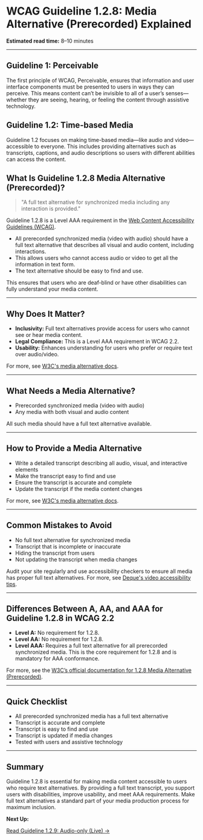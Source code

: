 <!--
title: 1.2.8 - Media Alternative (Prerecorded)
series: Making the Web Accessible for All
description: A practical guide to WCAG Guideline 1.2.8 (Media Alternative, Prerecorded)—what it means, why it matters, and how to provide a full text alternative for synchronized media.
keywords: wcag 1.2.8, media alternative, video accessibility, web standards, digital inclusion, full text transcript
image: WCAG-Series-1.2.8.png
imageAlt: Blue text on yellow background saying, "Web Content Accessibiilty Guiedlines (WCAG) 1.2.8 Explained, Media Alternative (Prerecorded)"
status: published
date: 2025-07-01
excerpt: Requires a full text alternative for synchronized media, ensuring accessibility for users who cannot access audio or video content.
-->

# **WCAG Guideline 1.2.8: Media Alternative (Prerecorded) Explained**

**Estimated read time:** 8–10 minutes

---

## **Guideline 1: Perceivable**

The first principle of WCAG, Perceivable, ensures that information and user interface components must be presented to users in ways they can perceive. This means content can’t be invisible to all of a user’s senses—whether they are seeing, hearing, or feeling the content through assistive technology.

## **Guideline 1.2: Time-based Media**

Guideline 1.2 focuses on making time-based media—like audio and video—accessible to everyone. This includes providing alternatives such as transcripts, captions, and audio descriptions so users with different abilities can access the content.

## **What Is Guideline 1.2.8 Media Alternative (Prerecorded)?**

<!-- [Illustration: Video player and a full text transcript side by side] -->

> "A full text alternative for synchronized media including any interaction is provided."

Guideline 1.2.8 is a Level AAA requirement in the [Web Content Accessibility Guidelines (WCAG)](https://www.w3.org/WAI/WCAG22/quickref/#media-alternative-prerecorded).

- All prerecorded synchronized media (video with audio) should have a full text alternative that describes all visual and audio content, including interactions.
- This allows users who cannot access audio or video to get all the information in text form.
- The text alternative should be easy to find and use.

This ensures that users who are deaf-blind or have other disabilities can fully understand your media content.

---

## **Why Does It Matter?**

<!-- [Infographic: Video player, full text transcript, and user with braille display] -->

- **Inclusivity:** Full text alternatives provide access for users who cannot see or hear media content.
- **Legal Compliance:** This is a Level AAA requirement in WCAG 2.2.
- **Usability:** Enhances understanding for users who prefer or require text over audio/video.

For more, see [W3C's media alternative docs](https://www.w3.org/WAI/WCAG22/Understanding/media-alternative-prerecorded.html).

---

## **What Needs a Media Alternative?**

<!-- [Grid: Video player, podcast, online course, all with transcript icon] -->

- Prerecorded synchronized media (video with audio)
- Any media with both visual and audio content

All such media should have a full text alternative available.

---

## **How to Provide a Media Alternative**

<!-- [Side-by-side: Video with full text transcript, video without]
[Example: Web page with a downloadable transcript] -->

- Write a detailed transcript describing all audio, visual, and interactive elements
- Make the transcript easy to find and use
- Ensure the transcript is accurate and complete
- Update the transcript if the media content changes

For more, see [W3C's media alternative docs](https://www.w3.org/WAI/WCAG22/Understanding/media-alternative-prerecorded.html).

---

## **Common Mistakes to Avoid**

<!-- [Do/Don't graphic: Left side with complete transcript, right side with missing or incomplete transcript] -->

- No full text alternative for synchronized media
- Transcript that is incomplete or inaccurate
- Hiding the transcript from users
- Not updating the transcript when media changes

Audit your site regularly and use accessibility checkers to ensure all media has proper full text alternatives. For more, see [Deque's video accessibility tips](https://www.deque.com/blog/video-accessibility-tips/).

---

## **Differences Between A, AA, and AAA for Guideline 1.2.8 in WCAG 2.2**

<!-- [Infographic: Three columns labeled A, AA, AAA with example requirements for each] -->

- **Level A:** No requirement for 1.2.8.
- **Level AA:** No requirement for 1.2.8.
- **Level AAA:** Requires a full text alternative for all prerecorded synchronized media. This is the core requirement for 1.2.8 and is mandatory for AAA conformance.

For more, see the [W3C’s official documentation for 1.2.8 Media Alternative (Prerecorded)](https://www.w3.org/WAI/WCAG22/Understanding/media-alternative-prerecorded.html).

---

## **Quick Checklist**

<!-- [Checklist graphic: Icons for each item (video, transcript, braille, etc.)] -->

- All prerecorded synchronized media has a full text alternative
- Transcript is accurate and complete
- Transcript is easy to find and use
- Transcript is updated if media changes
- Tested with users and assistive technology

---

## **Summary**

<!-- [Illustration: User reading a full text transcript while watching a video] -->

Guideline 1.2.8 is essential for making media content accessible to users who require text alternatives. By providing a full text transcript, you support users with disabilities, improve usability, and meet AAA requirements. Make full text alternatives a standard part of your media production process for maximum inclusion.

**Next Up:**

[Read Guideline 1.2.9: Audio-only (Live) →](WCAG-Guideline-1-2-9-Audio-Only-Live-Explained)